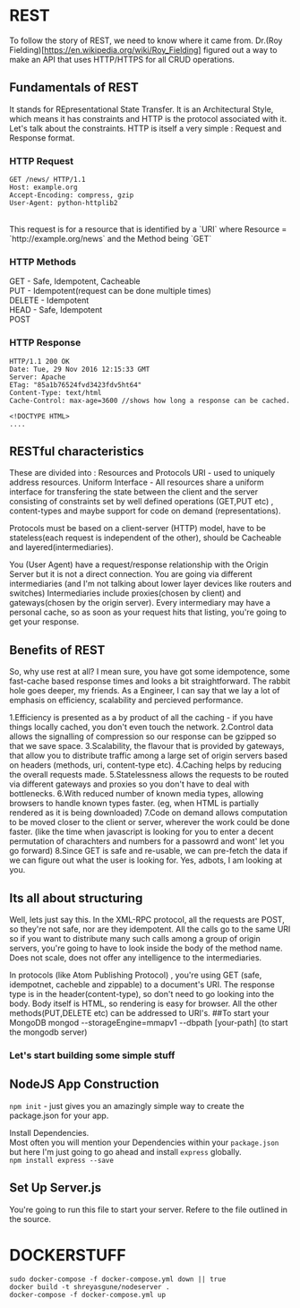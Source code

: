 # REST
To follow the story of REST, we need to know where it came from. Dr.(Roy Fielding)[https://en.wikipedia.org/wiki/Roy_Fielding] figured out a way to make an API that uses HTTP/HTTPS for all CRUD operations. </br>

## Fundamentals of REST 
It stands for REpresentational State Transfer. It is an Architectural Style, which means it has constraints and HTTP is the protocol associated with it. Let's talk about the constraints.
HTTP is itself a very simple : Request and Response format.</br>

### HTTP Request
```
GET /news/ HTTP/1.1
Host: example.org
Accept-Encoding: compress, gzip
User-Agent: python-httplib2 
```
</br>
This request is for a resource that is identified by a `URI` where Resource = `http://example.org/news` and the Method being `GET`</br>

### HTTP Methods

GET - Safe, Idempotent, Cacheable</br>
PUT - Idempotent(request can be done multiple times)</br>
DELETE - Idempotent</br>
HEAD - Safe, Idempotent </br>
POST</br>

### HTTP Response
```
HTTP/1.1 200 OK
Date: Tue, 29 Nov 2016 12:15:33 GMT
Server: Apache
ETag: "85a1b76524fvd3423fdv5ht64"
Content-Type: text/html
Cache-Control: max-age=3600 //shows how long a response can be cached.

<!DOCTYPE HTML>
....
```

## RESTful characteristics 
These are divided into : Resources and Protocols
URI - used to uniquely address resources.
Uniform Interface - All resources share a uniform interface for transfering the state between the client and the server consisting of constraints set by well defined operations (GET,PUT etc) , 
content-types and maybe support for code on demand (representations).

Protocols must be based on a client-server (HTTP) model, have to be stateless(each request is independent of the other), should be Cacheable and layered(intermediaries). 

You (User Agent) have a request/response relationship with the Origin Server but it is not a direct connection. You are going via different intermediaries (and I'm not talking about lower layer devices like routers and switches)
Intermediaries include proxies(chosen by client) and gateways(chosen by the origin server). Every intermediary may have a personal cache, so as soon as your request hits that listing, you're going to get your response.

## Benefits of REST 
So, why use rest at all? I mean sure, you have got some idempotence, some fast-cache based response times and looks a bit straightforward. The rabbit hole goes deeper, my friends.
As a Engineer, I can say that we lay a lot of emphasis on efficiency, scalability and percieved performance. 

1.Efficiency is presented as a by product of all the caching - if you have things locally cached, you don't even touch the network. 
2.Control data allows the signalling of compression so our response can be gzipped so that we save space.
3.Scalability, the flavour that is provided by gateways, that allow you to distribute traffic among a large set of origin servers based on headers (methods, uri, content-type etc). 
4.Caching helps by reducing the overall requests made. 
5.Statelessness allows the requests to be routed via different gateways and proxies so you don't have to deal with bottlenecks.
6.With reduced number of known media types, allowing browsers to handle known types faster. (eg, when HTML is partially rendered as it is being downloaded)
7.Code on demand allows computation to be moved closer to the client or server, wherever the work could be done faster. (like the time when javascript is looking for you to enter a decent permutation of charachters and numbers for a passowrd and wont' let you go forward)
8.Since GET is safe and re-usable, we can pre-fetch the data if we can figure out what the user is looking for. Yes, adbots, I am looking at you.

## Its all about structuring
Well, lets just say this. In the XML-RPC protocol, all the requests are POST, so they're not safe, nor are they idempotent.
All the calls go to the same URI so if you want to distribute many such calls among a group of origin servers, you're going to have to look inside the body of the method name. Does not scale, does not offer any intelligence to the intermediaries.

In protocols (like Atom Publishing Protocol) , you're using GET (safe, idempotnet, cacheble and zippable) to a document's URI. The response type is in the header(content-type), so don't need to go looking into the body.
Body itself is HTML, so rendering is easy for browser. All the other methods(PUT,DELETE etc) can be addressed to URI's.
##To start your MongoDB 
mongod --storageEngine=mmapv1 --dbpath [your-path] (to start the mongodb server)


### Let's start building some simple stuff

## NodeJS App Construction

`npm init` -  just gives you an amazingly simple way to create the package.json for your app.</br>

Install Dependencies.</br> 
Most often you will mention your Dependencies within your `package.json` but here I'm just going to go ahead and install `express` globally. </br>
`npm install express --save`

## Set Up Server.js 
You're going to run this file to start your server. Refere to the file outlined in the source. 

# DOCKERSTUFF
```
sudo docker-compose -f docker-compose.yml down || true
docker build -t shreyasgune/nodeserver .
docker-compose -f docker-compose.yml up

```


